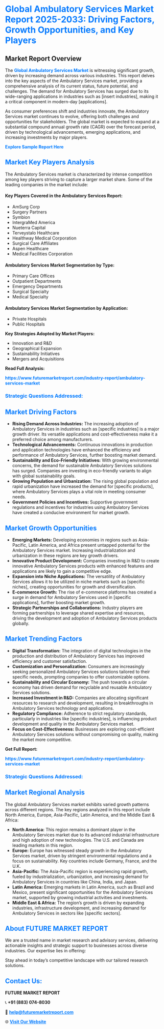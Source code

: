 <h1 style="color: #007BFF;">Global Ambulatory Services Market Report 2025-2033: Driving Factors, Growth Opportunities, and Key Players</h1>

<section id="overview">
<h2>Market Report Overview</h2>
<p>The <a href="https://www.futuremarketreport.com/industry-report/ambulatory-services-market" style="color: #007BFF; text-decoration: none;"><strong>Global Ambulatory Services Market</strong></a> is witnessing significant growth, driven by increasing demand across various industries. This report delves into the key aspects of the Ambulatory Services market, providing a comprehensive analysis of its current status, future potential, and challenges. The demand for Ambulatory Services has surged due to its wide-ranging applications in industries such as [insert industries], making it a critical component in modern-day [applications].</p>
<p>As consumer preferences shift and industries innovate, the Ambulatory Services market continues to evolve, offering both challenges and opportunities for stakeholders. The global market is expected to expand at a substantial compound annual growth rate (CAGR) over the forecast period, driven by technological advancements, emerging applications, and increasing investments by major players.</p>
</section>

<section id="overview">
<p><a href="https://www.futuremarketreport.com/request-sample/reportId=63137" style="color: #007BFF; text-decoration: none;"><strong>Explore Sample Report Here</strong></a></p>
</section>

<section id="key-players">
<h2 style="color: #007BFF;">Market Key Players Analysis</h2>
<p>The Ambulatory Services market is characterized by intense competition among key players striving to capture a larger market share. Some of the leading companies in the market include:</p>
<h4>Key Players Covered in the Ambulatory Services Report:</h4>
<ul><li>AmSurg Corp</li><li>Surgery Partners</li><li>Symbion</li><li>IntergraMed America</li><li>Nueterra Capital</li><li>Terveystalo Healthcare</li><li>Healthway Medical Corporation</li><li>Surgical Care Affiliates</li><li>Aspen Healthcare</li><li>Medical Facilities Corporation</li></ul>
<h4>Ambulatory Services Market Segmentation by Type:</h4>
<ul><li>Primary Care Offices</li><li>Outpatient Departments</li><li>Emergency Departments</li><li>Surgical Specialty</li><li>Medical Specialty</li></ul>

<h4>Ambulatory Services Market Segmentation by Application:</h4>
<ul><li>Private Hospitals</li><li>Public Hospitals</li></ul>
<p><strong>Key Strategies Adopted by Market Players:</strong></p>
<ul>
<li>Innovation and R&D</li>
<li>Geographical Expansion</li>
<li>Sustainability Initiatives</li>
<li>Mergers and Acquisitions</li>
</ul>
</section>

<section>
<p><strong>Read Full Analysis: </strong></p><a href="https://www.futuremarketreport.com/industry-report/ambulatory-services-market" style="color: #007BFF; text-decoration: none;"><strong>https://www.futuremarketreport.com/industry-report/ambulatory-services-market</strong></a>
<h3 style="color: #007BFF;">Strategic Questions Addressed:</h3>
</section>

<section id="driving-factors">
<h2 style="color: #007BFF;">Market Driving Factors</h2>
<ul>
<li><strong>Rising Demand Across Industries:</strong> The increasing adoption of Ambulatory Services in industries such as [specific industries] is a major growth driver. Its versatile applications and cost-effectiveness make it a preferred choice among manufacturers.</li>
<li><strong>Technological Advancements:</strong> Continuous innovations in production and application technologies have enhanced the efficiency and performance of Ambulatory Services, further boosting market demand.</li>
<li><strong>Sustainability and Eco-Friendly Initiatives:</strong> With growing environmental concerns, the demand for sustainable Ambulatory Services solutions has surged. Companies are investing in eco-friendly variants to align with global sustainability goals.</li>
<li><strong>Growing Population and Urbanization:</strong> The rising global population and rapid urbanization have increased the demand for [specific products], where Ambulatory Services plays a vital role in meeting consumer needs.</li>
<li><strong>Government Policies and Incentives:</strong> Supportive government regulations and incentives for industries using Ambulatory Services have created a conducive environment for market growth.</li>
</ul>
</section>

<section id="growth-opportunities">
<h2 style="color: #007BFF;">Market Growth Opportunities</h2>
<ul>
<li><strong>Emerging Markets:</strong> Developing economies in regions such as Asia-Pacific, Latin America, and Africa present untapped potential for the Ambulatory Services market. Increasing industrialization and urbanization in these regions are key growth drivers.</li>
<li><strong>Innovative Product Development:</strong> Companies investing in R&D to create innovative Ambulatory Services products with enhanced features and applications are likely to gain a competitive edge.</li>
<li><strong>Expansion into Niche Applications:</strong> The versatility of Ambulatory Services allows it to be utilized in niche markets such as [specific niches], creating opportunities for growth and diversification.</li>
<li><strong>E-commerce Growth:</strong> The rise of e-commerce platforms has created a surge in demand for Ambulatory Services used in [specific applications], further boosting market growth.</li>
<li><strong>Strategic Partnerships and Collaborations:</strong> Industry players are forming partnerships to leverage shared expertise and resources, driving the development and adoption of Ambulatory Services products globally.</li>
</ul>
</section>

<section id="trending-factors">
<h2 style="color: #007BFF;">Market Trending Factors</h2>
<ul>
<li><strong>Digital Transformation:</strong> The integration of digital technologies in the production and distribution of Ambulatory Services has improved efficiency and customer satisfaction.</li>
<li><strong>Customization and Personalization:</strong> Consumers are increasingly seeking personalized Ambulatory Services solutions tailored to their specific needs, prompting companies to offer customizable options.</li>
<li><strong>Sustainability and Circular Economy:</strong> The push towards a circular economy has driven demand for recyclable and reusable Ambulatory Services solutions.</li>
<li><strong>Increased Investment in R&D:</strong> Companies are allocating significant resources to research and development, resulting in breakthroughs in Ambulatory Services technology and applications.</li>
<li><strong>Regulatory Compliance:</strong> Adherence to strict regulatory standards, particularly in industries like [specific industries], is influencing product development and quality in the Ambulatory Services market.</li>
<li><strong>Focus on Cost-Effectiveness:</strong> Businesses are exploring cost-efficient Ambulatory Services solutions without compromising on quality, making the market more competitive.</li>
</ul>
</section>

<section>
<p><strong>Get Full Report: </strong></p><a href="https://www.futuremarketreport.com/industry-report/ambulatory-services-market" style="color: #007BFF; text-decoration: none;"><strong>https://www.futuremarketreport.com/industry-report/ambulatory-services-market</strong></a>
<h3 style="color: #007BFF;">Strategic Questions Addressed:</h3>
</section>


<section id="regional-analysis">
<h2 style="color: #007BFF;">Market Regional Analysis</h2>
<p>The global Ambulatory Services market exhibits varied growth patterns across different regions. The key regions analyzed in this report include North America, Europe, Asia-Pacific, Latin America, and the Middle East & Africa:</p>
<ul>
<li><strong>North America:</strong> This region remains a dominant player in the Ambulatory Services market due to its advanced industrial infrastructure and high adoption of new technologies. The U.S. and Canada are leading markets in this region.</li>
<li><strong>Europe:</strong> Europe has witnessed steady growth in the Ambulatory Services market, driven by stringent environmental regulations and a focus on sustainability. Key countries include Germany, France, and the U.K.</li>
<li><strong>Asia-Pacific:</strong> The Asia-Pacific region is experiencing rapid growth, fueled by industrialization, urbanization, and increasing demand for Ambulatory Services in countries like China, India, and Japan.</li>
<li><strong>Latin America:</strong> Emerging markets in Latin America, such as Brazil and Mexico, present significant opportunities for the Ambulatory Services market, supported by growing industrial activities and investments.</li>
<li><strong>Middle East & Africa:</strong> The region’s growth is driven by expanding industries, infrastructure development, and increasing demand for Ambulatory Services in sectors like [specific sectors].</li>
</ul>
</section>

<footer>
<h2 style="color: #007BFF;">About FUTURE MARKET REPORT</h2>
<p>We are a trusted name in market research and advisory services, delivering actionable insights and strategic support to businesses across diverse industries. Our expertise lies in offering:</p>

<p>Stay ahead in today’s competitive landscape with our tailored research solutions.</p>

<h2 style="color: #007BFF;">Contact Us:</h2>
<p><strong>FUTURE MARKET REPORT</strong></p>
<p>📞 <strong>+91 (883) 074-8030</strong></p>
<p>📧 <strong><a href="mailto:help@futuremarketreport.com" style="color: #007BFF;">help@futuremarketreport.com</a></strong></p>
<p>🌐 <strong><a href="https://www.futuremarketreport.com/" style="color: #007BFF;">Visit Our Website</a></strong></p>
</footer>